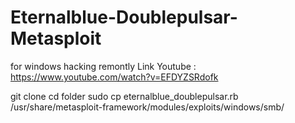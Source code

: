 # Eternalblue-Doublepulsar-Metasploit
for windows hacking remontly
Link Youtube : https://www.youtube.com/watch?v=EFDYZSRdofk

git clone 
cd folder
sudo cp eternalblue_doublepulsar.rb /usr/share/metasploit-framework/modules/exploits/windows/smb/
